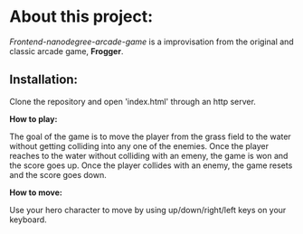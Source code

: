 # About this project:
*Frontend-nanodegree-arcade-game* is a improvisation from the original and classic arcade game, **Frogger**.

## Installation:
Clone the repository and open 'index.html' through an http server.

**How to play:**

The goal of the game is to move the player from the grass field to the water without getting colliding into any one of the enemies.
Once the player reaches to the water without colliding with an emeny, the game is won and the score goes up.
Once the player collides with an enemy, the game resets and the score goes down.

**How to move:**

Use your hero character to move by using up/down/right/left keys on your keyboard.
